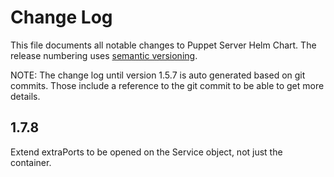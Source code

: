 # Change Log

This file documents all notable changes to Puppet Server Helm Chart. The release
numbering uses [semantic versioning](http://semver.org).


NOTE: The change log until version 1.5.7 is auto generated based on git commits. Those include a reference to the git commit to be able to get more details.

## 1.7.8

Extend extraPorts to be opened on the Service object, not just the container.
